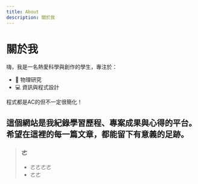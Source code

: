 ```yaml
---
title: About
description: 關於我
---
```



# 關於我

嗨，我是一名熱愛科學與創作的學生，專注於：

- 📘 物理研究
- 💻 資訊與程式設計

程式都是AC的但不一定很簡化！

這個網站是我紀錄學習歷程、專案成果與心得的平台。  
希望在這裡的每一篇文章，都能留下有意義的足跡。
---

> ### ㄜ
> - ㄜㄜㄜㄜ
> - ㄜㄜ
